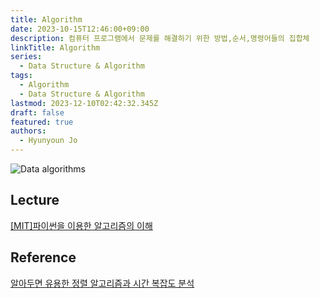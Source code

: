 ```yaml
---
title: Algorithm
date: 2023-10-15T12:46:00+09:00
description: 컴퓨터 프로그램에서 문제를 해결하기 위한 방법,순서,명령어들의 집합체
linkTitle: Algorithm
series:
  - Data Structure & Algorithm
tags:
  - Algorithm
  - Data Structure & Algorithm
lastmod: 2023-12-10T02:42:32.345Z
draft: false
featured: true
authors:
  - Hyunyoun Jo
---
```


![Data algorithms](media/images/Taxonomy-of-the-algorithms.png "https://www.researchgate.net/figure/Taxonomy-of-the-algorithms-and-data-structures-considered-for-the-AlgoVis-tool_fig1_329481179")

## Lecture

[[MIT]파이썬을 이용한 알고리즘의 이해](https://www.boostcourse.org/cs113)

## Reference

[알아두면 유용한 정렬 알고리즘과 시간 복잡도 분석](https://yozm.wishket.com/magazine/detail/2266/)
